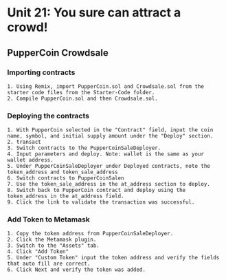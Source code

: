 # Unit 21: You sure can attract a crowd!
## PupperCoin Crowdsale

### Importing contracts
    1. Using Remix, import PupperCoin.sol and Crowdsale.sol from the starter code files from the Starter-Code folder.
    2. Compile PupperCoin.sol and then Crowdsale.sol.
### Deploying the contracts
    1. With PupperCoin selected in the "Contract" field, input the coin name, symbol, and initial supply amount under the "Deploy" section.
    2. transact
    3. Switch contracts to the PupperCoinSaleDeployer.
    4. Input parameters and deploy. Note: wallet is the same as your wallet address.
    5. Under PupperCoinSaleDeployer under Deployed contracts, note the token_address and token_sale_address
    6. Switch contracts to PupperCoinSalen
    7. Use the token_sale_address in the at_address section to deploy.
    8. Switch back to PupperCoin contract and deploy using the token_address in the at_address field. 
    9. Click the link to validate the transaction was successful.

### Add Token to Metamask
    1. Copy the token address from PupperCoinSaleDeployer.
    2. Click the Metamask plugin.
    3. Switch to the "Assets" tab.
    4. Click "Add Token"
    5. Under "Custom Token" input the token address and verify the fields that auto fill are correct. 
    6. Click Next and verify the token was added.